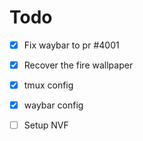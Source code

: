 # Todo
 - [x] Fix waybar to pr #4001
 - [x] Recover the fire wallpaper
 - [x] tmux config
 - [x] waybar config
 - [ ] Setup NVF
 
